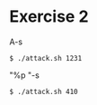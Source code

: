 # Exercise 2

A-s
```
$ ./attack.sh 1231
```

"%p "-s
```
$ ./attack.sh 410
```


```

```


```

```

```

```

```

```